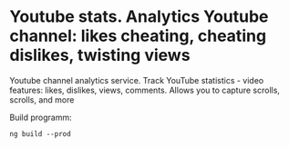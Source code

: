 # Youtube stats. Analytics Youtube channel: likes cheating, cheating dislikes, twisting views

Youtube channel analytics service. Track YouTube statistics - video features: likes, dislikes, views, comments.
Allows you to capture scrolls, scrolls, and more

Build programm:
```
ng build --prod
```
